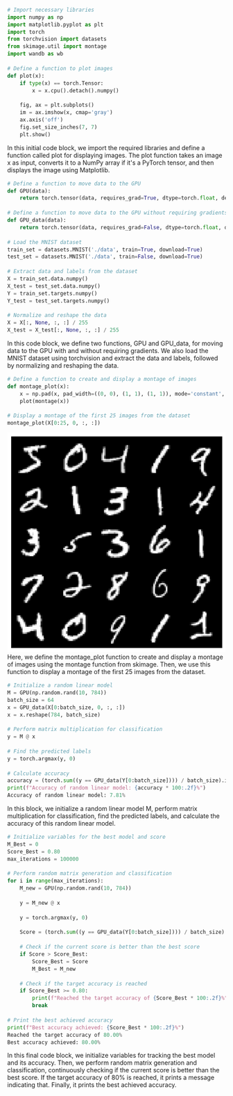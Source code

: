 ```python

# Import necessary libraries
import numpy as np
import matplotlib.pyplot as plt
import torch
from torchvision import datasets
from skimage.util import montage
import wandb as wb

# Define a function to plot images
def plot(x):
    if type(x) == torch.Tensor:
        x = x.cpu().detach().numpy()

    fig, ax = plt.subplots()
    im = ax.imshow(x, cmap='gray')
    ax.axis('off')
    fig.set_size_inches(7, 7)
    plt.show()
```
In this initial code block, we import the required libraries and define a function called plot for displaying images. The plot function takes an image x as input, converts it to a NumPy array if it's a PyTorch tensor, and then displays the image using Matplotlib.

```python
# Define a function to move data to the GPU
def GPU(data):
    return torch.tensor(data, requires_grad=True, dtype=torch.float, device=torch.device('cuda'))

# Define a function to move data to the GPU without requiring gradients
def GPU_data(data):
    return torch.tensor(data, requires_grad=False, dtype=torch.float, device=torch.device('cuda'))

# Load the MNIST dataset
train_set = datasets.MNIST('./data', train=True, download=True)
test_set = datasets.MNIST('./data', train=False, download=True)

# Extract data and labels from the dataset
X = train_set.data.numpy()
X_test = test_set.data.numpy()
Y = train_set.targets.numpy()
Y_test = test_set.targets.numpy()

# Normalize and reshape the data
X = X[:, None, :, :] / 255
X_test = X_test[:, None, :, :] / 255
```
In this code block, we define two functions, GPU and GPU_data, for moving data to the GPU with and without requiring gradients. We also load the MNIST dataset using torchvision and extract the data and labels, followed by normalizing and reshaping the data.


```python
# Define a function to create and display a montage of images
def montage_plot(x):
    x = np.pad(x, pad_width=((0, 0), (1, 1), (1, 1)), mode='constant', constant_values=0)
    plot(montage(x))

# Display a montage of the first 25 images from the dataset
montage_plot(X[0:25, 0, :, :])
```
![Montage](https://github.com/helenmcastro/MathDataScience_2023/blob/main/montage-plot.png?raw=true) 
Here, we define the montage_plot function to create and display a montage of images using the montage function from skimage. Then, we use this function to display a montage of the first 25 images from the dataset.

```python
# Initialize a random linear model
M = GPU(np.random.rand(10, 784))
batch_size = 64
x = GPU_data(X[0:batch_size, 0, :, :])
x = x.reshape(784, batch_size)

# Perform matrix multiplication for classification
y = M @ x

# Find the predicted labels
y = torch.argmax(y, 0)

# Calculate accuracy
accuracy = (torch.sum((y == GPU_data(Y[0:batch_size]))) / batch_size).item()
print(f"Accuracy of random linear model: {accuracy * 100:.2f}%")
Accuracy of random linear model: 7.81%
```
In this block, we initialize a random linear model M, perform matrix multiplication for classification, find the predicted labels, and calculate the accuracy of this random linear model.

```python
# Initialize variables for the best model and score
M_Best = 0
Score_Best = 0.80
max_iterations = 100000

# Perform random matrix generation and classification
for i in range(max_iterations):
    M_new = GPU(np.random.rand(10, 784))

    y = M_new @ x

    y = torch.argmax(y, 0)

    Score = (torch.sum((y == GPU_data(Y[0:batch_size]))) / batch_size).item()

    # Check if the current score is better than the best score
    if Score > Score_Best:
        Score_Best = Score
        M_Best = M_new

    # Check if the target accuracy is reached
    if Score_Best >= 0.80:
        print(f"Reached the target accuracy of {Score_Best * 100:.2f}%")
        break

# Print the best achieved accuracy
print(f"Best accuracy achieved: {Score_Best * 100:.2f}%")
Reached the target accuracy of 80.00%
Best accuracy achieved: 80.00%
```
In this final code block, we initialize variables for tracking the best model and its accuracy. Then, we perform random matrix generation and classification, continuously checking if the current score is better than the best score. If the target accuracy of 80% is reached, it prints a message indicating that. Finally, it prints the best achieved accuracy.

